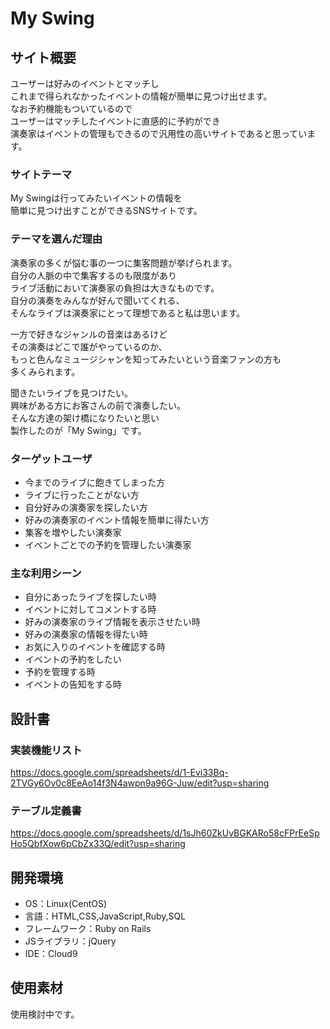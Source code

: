 # My Swing

## サイト概要
ユーザーは好みのイベントとマッチし  
これまで得られなかったイベントの情報が簡単に見つけ出せます。  
なお予約機能もついているので   
ユーザーはマッチしたイベントに直感的に予約ができ   
演奏家はイベントの管理もできるので汎用性の高いサイトであると思っています。


### サイトテーマ
My Swingは行ってみたいイベントの情報を   
簡単に見つけ出すことができるSNSサイトです。



### テーマを選んだ理由
演奏家の多くが悩む事の一つに集客問題が挙げられます。  
自分の人脈の中で集客するのも限度があり   
ライブ活動において演奏家の負担は大きなものです。  
自分の演奏をみんなが好んで聞いてくれる、  
そんなライブは演奏家にとって理想であると私は思います。  

一方で好きなジャンルの音楽はあるけど   
その演奏はどこで誰がやっているのか、  
もっと色んなミュージシャンを知ってみたいという音楽ファンの方も   
多くみられます。  

聞きたいライブを見つけたい。  
興味がある方にお客さんの前で演奏したい。  
そんな方達の架け橋になりたいと思い   
製作したのが「My Swing」です。  



### ターゲットユーザ
-  今までのライブに飽きてしまった方
-  ライブに行ったことがない方
-  自分好みの演奏家を探したい方
-  好みの演奏家のイベント情報を簡単に得たい方
-  集客を増やしたい演奏家
-  イベントごとでの予約を管理したい演奏家


### 主な利用シーン
- 自分にあったライブを探したい時
- イベントに対してコメントする時
- 好みの演奏家のライブ情報を表示させたい時
- 好みの演奏家の情報を得たい時
- お気に入りのイベントを確認する時
- イベントの予約をしたい
- 予約を管理する時
- イベントの告知をする時


## 設計書
### 実装機能リスト
https://docs.google.com/spreadsheets/d/1-Evi33Bq-2TVGy6Ov0c8EeAo14f3N4awpn9a96G-Juw/edit?usp=sharing
### テーブル定義書
https://docs.google.com/spreadsheets/d/1sJh60ZkUvBGKARo58cFPrEeSpHo5QbfXow6pCbZx33Q/edit?usp=sharing


## 開発環境
- OS：Linux(CentOS)
- 言語：HTML,CSS,JavaScript,Ruby,SQL
- フレームワーク：Ruby on Rails
- JSライブラリ：jQuery
- IDE：Cloud9

## 使用素材
使用検討中です。
